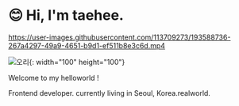 # 😊 Hi, I'm taehee.




https://user-images.githubusercontent.com/113709273/193588736-267a4297-49a9-4651-b9d1-ef511b8e3c6d.mp4


![오리](https://user-images.githubusercontent.com/113709273/194072787-2929d9c0-4ba3-45dc-ada8-dd2e48a87366.jpeg){: width="100" height="100"}



Welcome to my helloworld !



Frontend developer. currently living in Seoul, Korea.realworld.


